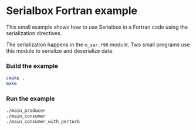 # Serialbox Fortran example

This small example shows how to use Serialbox in a Fortran code using the
serialization directives.

The serialization happens in the `m_ser.f90` module. Two small programs use
this module to serialize and deserialize data.

### Build the example
```bash
cmake .
make
```

### Run the example
```bash
./main_producer
./main_consumer
./main_consumer_with_perturb
```
